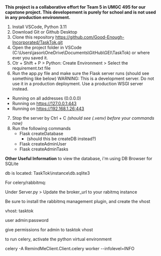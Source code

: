 **This project is a collaborative effort for Team 5 in UMGC 495 for our capstone project. This developement is purely for school and is not used in any production environment.**

1) Install VSCode, Python 3.11
2) Download Git or Github Desktop
3) Clone this repository https://github.com/Good-Enough-Incorporated/TaskTok.git
4) Open the project folder in VSCode (C:\Users\jason\OneDrive\Documents\GitHub\GEI\TaskTok) or where ever you saved it.
5) Ctr + Shift + P > Python: Create Environment > Select the requirement.txt file
6) Run the app.py file and make sure the Flask server runs
(should see something like below)
  WARNING: This is a development server. Do not use it in a production deployment. Use a production WSGI server instead.
 * Running on all addresses (0.0.0.0)
 * Running on https://127.0.0.1:443
 * Running on https://192.168.1.26:443

7) Stop the server by Ctrl + C
   *(should see (.venv) before your commands now)*
8) Run the following commands
   - Flask createDatabase 
      - (should this be createDB instead?)
   - Flask createAdminUser
   - Flask createAdminTasks



**Other Useful Information**
to view the database, i'm using DB Browser for SQLite

db is located: TaskTok\instance\db.sqlite3


For celery/rabbitmq:

Under Server.py > Update the broker_url to your rabitmq instance

Be sure to install the rabbitmq management plugin, and create the vhost

vhost: tasktok

user admin:password

give permissions for admin to tasktok vhost

to run celery, activate the python virtual environment

celery -A RemindMeClient.Client.celery worker --infolevel=INFO

